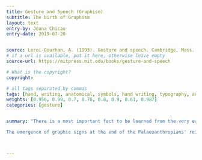 ```yaml
---
title: Gesture and Speech (Graphism)
subtitle: The birth of Graphism
layout: text
entry-by: Joana Chicau
entry-date: 2019-07-20


source: Leroi-Gourhan, A. (1993). Gesture and speech. Cambridge, Mass. MIT Press.
# if a url is available, put it here, otherwise leave empty
source-url: https://mitpress.mit.edu/books/gesture-and-speech

# What is the copyright?
copyright:

# all tags separated by commas
tags: [hand, writing, anatomical, symbols, hand writing, typography, aesthesis, gestures]
weights: [0.956, 0.99, 0.7, 0.76, 0.8, 0.9, 0.61, 0.987]
categories: [gesture]


summary: "There is a most important fact to be learned from the very earliest graphic signs. In chapters 2 and 3 we saw that the bipolar technicity of many vertebrates cul­minated in anthropoids in the forming of two functional pairs (hand/tools, face/language), making the motor function of the hand and of the face the decisive factor in the process of modeling of thought into instruments of material action, on the one hand, and into sound symbols, on the other.

The emergence of graphic signs at the end of the Palaeoanthropians' reign presupposes the establishment of a new rela­tionship between the two operating poles - a relationship exclusively characteristic of humanity in the narrow sense, that is to say, one that meets the requirements of mental symbolization to the same extent as today. In this new relationship the sense of vision holds the dominant place in the pairs 'face/reading' and 'hand/graphic sign'. This relationship is indeed exclusively human: While it can at a pinch be claimed that tools are not unknown to some animal species and that language merely represents the step after the vocal signals of the animal world, nothing comparable to the writing and reading of symbols existed before the dawn of _Homo sapiens_."



---
```

